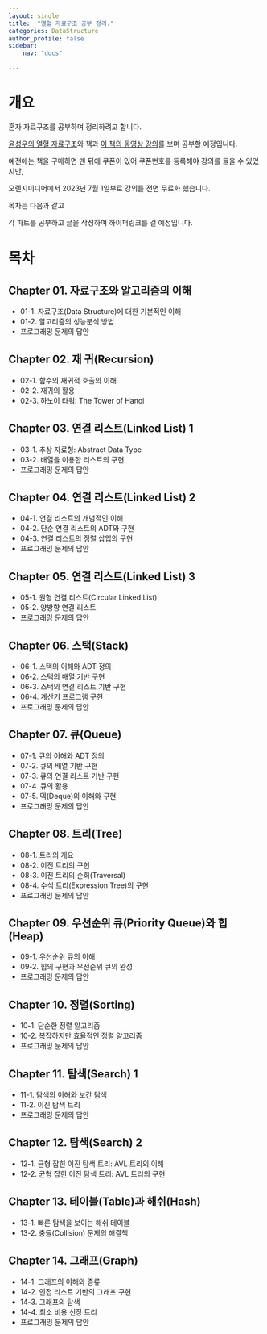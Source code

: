 ```yaml
---
layout: single
title:  "열혈 자료구조 공부 정리."
categories: DataStructure
author_profile: false
sidebar:
    nav: "docs"

---
```


# 개요

혼자 자료구조를 공부하며 정리하려고 합니다.

[윤성우의 열혈 자료구조](https://search.shopping.naver.com/book/catalog/32441031922)와 책과 [이 책의 동영상 강의](https://cafe.naver.com/cstudyjava)를 보며 공부할 예정입니다.

예전에는 책을 구매하면 맨 뒤에 쿠폰이 있어 쿠폰번호를 등록해야 강의를 들을 수 있었지만,

오렌지미디어에서 2023년 7월 1일부로 강의를 전면 무료화 했습니다.



목차는 다음과 같고

각 파트를 공부하고 글을 작성하며 하이퍼링크를 걸 예정입니다.

# 목차

## **Chapter 01. 자료구조와 알고리즘의 이해**

- 01-1. 자료구조(Data Structure)에 대한 기본적인 이해
- 01-2. 알고리즘의 성능분석 방법
- 프로그래밍 문제의 답안

## **Chapter 02. 재 귀(Recursion)**

- 02-1. 함수의 재귀적 호출의 이해
- 02-2. 재귀의 활용
- 02-3. 하노이 타워: The Tower of Hanoi

## **Chapter 03. 연결 리스트(Linked List) 1**

- 03-1. 추상 자료형: Abstract Data Type
- 03-2. 배열을 이용한 리스트의 구현
- 프로그래밍 문제의 답안

## **Chapter 04. 연결 리스트(Linked List) 2**

- 04-1. 연결 리스트의 개념적인 이해
- 04-2. 단순 연결 리스트의 ADT와 구현
- 04-3. 연결 리스트의 정렬 삽입의 구현
- 프로그래밍 문제의 답안

## **Chapter 05. 연결 리스트(Linked List) 3**

- 05-1. 원형 연결 리스트(Circular Linked List)
- 05-2. 양방향 연결 리스트
- 프로그래밍 문제의 답안

## **Chapter 06. 스택(Stack)**

- 06-1. 스택의 이해와 ADT 정의
- 06-2. 스택의 배열 기반 구현
- 06-3. 스택의 연결 리스트 기반 구현
- 06-4. 계산기 프로그램 구현
- 프로그래밍 문제의 답안

## **Chapter 07. 큐(Queue)**

- 07-1. 큐의 이해와 ADT 정의
- 07-2. 큐의 배열 기반 구현
- 07-3. 큐의 연결 리스트 기반 구현
- 07-4. 큐의 활용
- 07-5. 덱(Deque)의 이해와 구현
- 프로그래밍 문제의 답안

## **Chapter 08. 트리(Tree)**

- 08-1. 트리의 개요
- 08-2. 이진 트리의 구현
- 08-3. 이진 트리의 순회(Traversal)
- 08-4. 수식 트리(Expression Tree)의 구현
- 프로그래밍 문제의 답안

## **Chapter 09. 우선순위 큐(Priority Queue)와 힙(Heap)**

- 09-1. 우선순위 큐의 이해
- 09-2. 힙의 구현과 우선순위 큐의 완성
- 프로그래밍 문제의 답안

## **Chapter 10. 정렬(Sorting)**

- 10-1. 단순한 정렬 알고리즘
- 10-2. 복잡하지만 효율적인 정렬 알고리즘
- 프로그래밍 문제의 답안

## **Chapter 11. 탐색(Search) 1**

- 11-1. 탐색의 이해와 보간 탐색
- 11-2. 이진 탐색 트리
- 프로그래밍 문제의 답안

## **Chapter 12. 탐색(Search) 2**

- 12-1. 균형 잡힌 이진 탐색 트리: AVL 트리의 이해
- 12-2. 균형 잡힌 이진 탐색 트리: AVL 트리의 구현

## **Chapter 13. 테이블(Table)과 해쉬(Hash)**

- 13-1. 빠른 탐색을 보이는 해쉬 테이블
- 13-2. 충돌(Collision) 문제의 해결책

## **Chapter 14. 그래프(Graph)**

- 14-1. 그래프의 이해와 종류
- 14-2. 인접 리스트 기반의 그래프 구현
- 14-3. 그래프의 탐색
- 14-4. 최소 비용 신장 트리
- 프로그래밍 문제의 답안